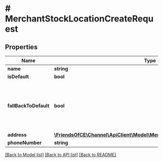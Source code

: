 # # MerchantStockLocationCreateRequest

## Properties

Name | Type | Description | Notes
------------ | ------------- | ------------- | -------------
**name** | **string** |  |
**isDefault** | **bool** |  | [optional]
**fallBackToDefault** | **bool** | If false: only use fulfillment by channel, else (also) use merchant fulfillment. | [optional]
**address** | [**\FriendsOfCE\Channel\ApiClient\Model\MerchantStockLocationAddressRequest**](MerchantStockLocationAddressRequest.md) |  | [optional]
**phoneNumber** | **string** |  | [optional]

[[Back to Model list]](../../README.md#models) [[Back to API list]](../../README.md#endpoints) [[Back to README]](../../README.md)
